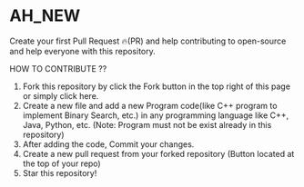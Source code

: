 # AH_NEW

Create your first Pull Request 🔥(PR) and help contributing to open-source and help everyone with this repository.

HOW TO CONTRIBUTE ??

1. Fork this repository by click the Fork button in the top right of this page or simply click here.
2. Create a new file and add a new Program code(like C++ program to implement Binary Search, etc.) in any programming language like C++, Java, Python, etc. (Note: Program must not be exist already in this repository)
3. After adding the code, Commit your changes.
4. Create a new pull request from your forked repository (Button located at the top of your repo)
5. Star this repository!
